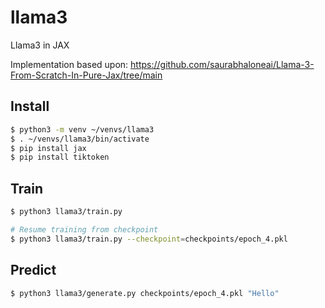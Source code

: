 # llama3
Llama3 in JAX

Implementation based upon:
https://github.com/saurabhaloneai/Llama-3-From-Scratch-In-Pure-Jax/tree/main


## Install

```sh
$ python3 -m venv ~/venvs/llama3
$ . ~/venvs/llama3/bin/activate
$ pip install jax
$ pip install tiktoken
```

## Train

```sh
$ python3 llama3/train.py

# Resume training from checkpoint
$ python3 llama3/train.py --checkpoint=checkpoints/epoch_4.pkl
```

## Predict

```sh
$ python3 llama3/generate.py checkpoints/epoch_4.pkl "Hello"
```
